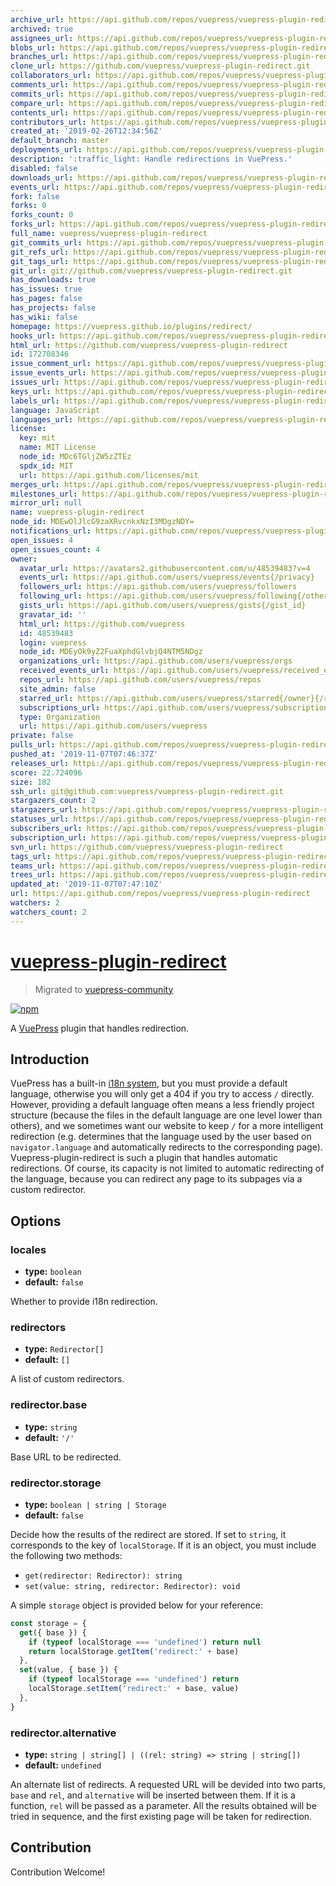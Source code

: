 ```yaml
---
archive_url: https://api.github.com/repos/vuepress/vuepress-plugin-redirect/{archive_format}{/ref}
archived: true
assignees_url: https://api.github.com/repos/vuepress/vuepress-plugin-redirect/assignees{/user}
blobs_url: https://api.github.com/repos/vuepress/vuepress-plugin-redirect/git/blobs{/sha}
branches_url: https://api.github.com/repos/vuepress/vuepress-plugin-redirect/branches{/branch}
clone_url: https://github.com/vuepress/vuepress-plugin-redirect.git
collaborators_url: https://api.github.com/repos/vuepress/vuepress-plugin-redirect/collaborators{/collaborator}
comments_url: https://api.github.com/repos/vuepress/vuepress-plugin-redirect/comments{/number}
commits_url: https://api.github.com/repos/vuepress/vuepress-plugin-redirect/commits{/sha}
compare_url: https://api.github.com/repos/vuepress/vuepress-plugin-redirect/compare/{base}...{head}
contents_url: https://api.github.com/repos/vuepress/vuepress-plugin-redirect/contents/{+path}
contributors_url: https://api.github.com/repos/vuepress/vuepress-plugin-redirect/contributors
created_at: '2019-02-26T12:34:56Z'
default_branch: master
deployments_url: https://api.github.com/repos/vuepress/vuepress-plugin-redirect/deployments
description: ':traffic_light: Handle redirections in VuePress.'
disabled: false
downloads_url: https://api.github.com/repos/vuepress/vuepress-plugin-redirect/downloads
events_url: https://api.github.com/repos/vuepress/vuepress-plugin-redirect/events
fork: false
forks: 0
forks_count: 0
forks_url: https://api.github.com/repos/vuepress/vuepress-plugin-redirect/forks
full_name: vuepress/vuepress-plugin-redirect
git_commits_url: https://api.github.com/repos/vuepress/vuepress-plugin-redirect/git/commits{/sha}
git_refs_url: https://api.github.com/repos/vuepress/vuepress-plugin-redirect/git/refs{/sha}
git_tags_url: https://api.github.com/repos/vuepress/vuepress-plugin-redirect/git/tags{/sha}
git_url: git://github.com/vuepress/vuepress-plugin-redirect.git
has_downloads: true
has_issues: true
has_pages: false
has_projects: false
has_wiki: false
homepage: https://vuepress.github.io/plugins/redirect/
hooks_url: https://api.github.com/repos/vuepress/vuepress-plugin-redirect/hooks
html_url: https://github.com/vuepress/vuepress-plugin-redirect
id: 172708346
issue_comment_url: https://api.github.com/repos/vuepress/vuepress-plugin-redirect/issues/comments{/number}
issue_events_url: https://api.github.com/repos/vuepress/vuepress-plugin-redirect/issues/events{/number}
issues_url: https://api.github.com/repos/vuepress/vuepress-plugin-redirect/issues{/number}
keys_url: https://api.github.com/repos/vuepress/vuepress-plugin-redirect/keys{/key_id}
labels_url: https://api.github.com/repos/vuepress/vuepress-plugin-redirect/labels{/name}
language: JavaScript
languages_url: https://api.github.com/repos/vuepress/vuepress-plugin-redirect/languages
license:
  key: mit
  name: MIT License
  node_id: MDc6TGljZW5zZTEz
  spdx_id: MIT
  url: https://api.github.com/licenses/mit
merges_url: https://api.github.com/repos/vuepress/vuepress-plugin-redirect/merges
milestones_url: https://api.github.com/repos/vuepress/vuepress-plugin-redirect/milestones{/number}
mirror_url: null
name: vuepress-plugin-redirect
node_id: MDEwOlJlcG9zaXRvcnkxNzI3MDgzNDY=
notifications_url: https://api.github.com/repos/vuepress/vuepress-plugin-redirect/notifications{?since,all,participating}
open_issues: 4
open_issues_count: 4
owner:
  avatar_url: https://avatars2.githubusercontent.com/u/48539483?v=4
  events_url: https://api.github.com/users/vuepress/events{/privacy}
  followers_url: https://api.github.com/users/vuepress/followers
  following_url: https://api.github.com/users/vuepress/following{/other_user}
  gists_url: https://api.github.com/users/vuepress/gists{/gist_id}
  gravatar_id: ''
  html_url: https://github.com/vuepress
  id: 48539483
  login: vuepress
  node_id: MDEyOk9yZ2FuaXphdGlvbjQ4NTM5NDgz
  organizations_url: https://api.github.com/users/vuepress/orgs
  received_events_url: https://api.github.com/users/vuepress/received_events
  repos_url: https://api.github.com/users/vuepress/repos
  site_admin: false
  starred_url: https://api.github.com/users/vuepress/starred{/owner}{/repo}
  subscriptions_url: https://api.github.com/users/vuepress/subscriptions
  type: Organization
  url: https://api.github.com/users/vuepress
private: false
pulls_url: https://api.github.com/repos/vuepress/vuepress-plugin-redirect/pulls{/number}
pushed_at: '2019-11-07T07:46:37Z'
releases_url: https://api.github.com/repos/vuepress/vuepress-plugin-redirect/releases{/id}
score: 22.724096
size: 182
ssh_url: git@github.com:vuepress/vuepress-plugin-redirect.git
stargazers_count: 2
stargazers_url: https://api.github.com/repos/vuepress/vuepress-plugin-redirect/stargazers
statuses_url: https://api.github.com/repos/vuepress/vuepress-plugin-redirect/statuses/{sha}
subscribers_url: https://api.github.com/repos/vuepress/vuepress-plugin-redirect/subscribers
subscription_url: https://api.github.com/repos/vuepress/vuepress-plugin-redirect/subscription
svn_url: https://github.com/vuepress/vuepress-plugin-redirect
tags_url: https://api.github.com/repos/vuepress/vuepress-plugin-redirect/tags
teams_url: https://api.github.com/repos/vuepress/vuepress-plugin-redirect/teams
trees_url: https://api.github.com/repos/vuepress/vuepress-plugin-redirect/git/trees{/sha}
updated_at: '2019-11-07T07:47:10Z'
url: https://api.github.com/repos/vuepress/vuepress-plugin-redirect
watchers: 2
watchers_count: 2
---
```


# [vuepress-plugin-redirect](https://vuepress.github.io/plugins/redirect/)

> Migrated to [vuepress-community](https://github.com/vuepress/vuepress-community)

[![npm](https://img.shields.io/npm/v/vuepress-plugin-redirect.svg)](https://www.npmjs.com/package/vuepress-plugin-redirect)

A [VuePress](https://vuepress.vuejs.org/) plugin that handles redirection.

## Introduction

VuePress has a built-in [i18n system](https://v1.vuepress.vuejs.org/en/guide/i18n.html), but you must provide a default language, otherwise you will only get a 404 if you try to access `/` directly. However, providing a default language often means a less friendly project structure (because the files in the default language are one level lower than others), and we sometimes want our website to keep `/` for a more intelligent redirection (e.g. determines that the language used by the user based on `navigator.language` and automatically redirects to the corresponding page). Vuepress-plugin-redirect is such a plugin that handles automatic redirections. Of course, its capacity is not limited to automatic redirecting of the language, because you can redirect any page to its subpages via a custom redirector.

## Options

### locales

- **type:** `boolean`
- **default:** `false`

Whether to provide i18n redirection.

### redirectors

- **type:** `Redirector[]`
- **default:** `[]`

A list of custom redirectors.

### redirector.base

- **type:** `string`
- **default:** `'/'`

Base URL to be redirected.

### redirector.storage

- **type:** `boolean | string | Storage`
- **default:** `false`

Decide how the results of the redirect are stored. If set to `string`, it corresponds to the key of `localStorage`. If it is an object, you must include the following two methods:

- `get(redirector: Redirector): string`
- `set(value: string, redirector: Redirector): void`

A simple `storage` object is provided below for your reference:

```js
const storage = {
  get({ base }) {
    if (typeof localStorage === 'undefined') return null
    return localStorage.getItem('redirect:' + base)
  },
  set(value, { base }) {
    if (typeof localStorage === 'undefined') return
    localStorage.setItem('redirect:' + base, value)
  },
}
```

### redirector.alternative

- **type:** `string | string[] | ((rel: string) => string | string[])`
- **default:** `undefined`

An alternate list of redirects. A requested URL will be devided into two parts, `base` and `rel`, and `alternative` will be inserted between them. If it is a function, `rel` will be passed as a parameter. All the results obtained will be tried in sequence, and the first existing page will be taken for redirection.

## Contribution

Contribution Welcome!
